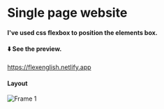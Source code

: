 # Single page website

#### I've used css flexbox to position the elements box.

#### ⬇️ See the preview.

https://flexenglish.netlify.app

#### Layout 


![Frame 1](https://user-images.githubusercontent.com/81806904/121892653-f21da080-cd14-11eb-882a-60a5963ab71b.png)

